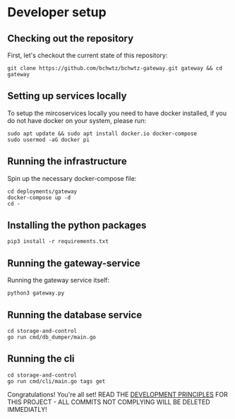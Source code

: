 # Developer setup

## Checking out the repository
First, let's checkout the current state of this repository:

```{bash}
git clone https://github.com/bchwtz/bchwtz-gateway.git gateway && cd gateway
```

## Setting up services locally
To setup the mircoservices locally you need to have docker installed, if you do not have docker on your system, please run:

```{bash}
sudo apt update && sudo apt install docker.io docker-compose
sudo usermod -aG docker pi
```

## Running the infrastructure
Spin up the necessary docker-compose file:

```{bash}
cd deployments/gateway
docker-compose up -d
cd -
```

## Installing the python packages
```{bash}
pip3 install -r requirements.txt
```

## Running the gateway-service
Running the gateway service itself:

```{bash}
python3 gateway.py
```

## Running the database service

```{bash}
cd storage-and-control
go run cmd/db_dumper/main.go
```

## Running the cli

```{bash}
cd storage-and-control
go run cmd/cli/main.go tags get
```

Congratulations! You're all set!
READ THE [DEVELOPMENT PRINCIPLES](../global_architecture/development_principles) FOR THIS PROJECT - ALL COMMITS NOT COMPLYING WILL BE DELETED IMMEDIATLY!